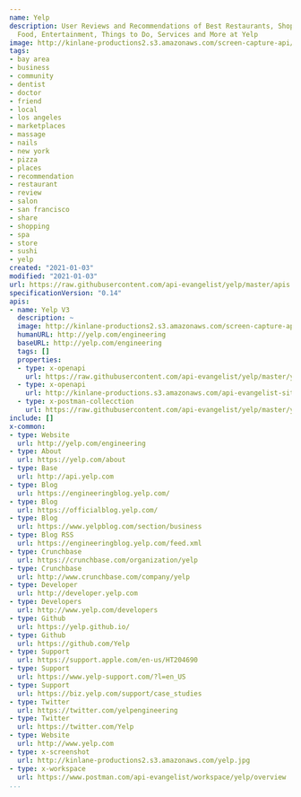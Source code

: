 ```yaml
---
name: Yelp
description: User Reviews and Recommendations of Best Restaurants, Shopping, Nightlife,
  Food, Entertainment, Things to Do, Services and More at Yelp
image: http://kinlane-productions2.s3.amazonaws.com/screen-capture-api/536-yelp.jpg
tags:
- bay area
- business
- community
- dentist
- doctor
- friend
- local
- los angeles
- marketplaces
- massage
- nails
- new york
- pizza
- places
- recommendation
- restaurant
- review
- salon
- san francisco
- share
- shopping
- spa
- store
- sushi
- yelp
created: "2021-01-03"
modified: "2021-01-03"
url: https://raw.githubusercontent.com/api-evangelist/yelp/master/apis.json
specificationVersion: "0.14"
apis:
- name: Yelp V3
  description: ~
  image: http://kinlane-productions2.s3.amazonaws.com/screen-capture-api/536-yelp.jpg
  humanURL: http://yelp.com/engineering
  baseURL: http://yelp.com/engineering
  tags: []
  properties:
  - type: x-openapi
    url: https://raw.githubusercontent.com/api-evangelist/yelp/master/yelp-v3-openapi.json
  - type: x-openapi
    url: http://kinlane-productions.s3.amazonaws.com/api-evangelist-site/company/openapis/yelp-v3.json
  - type: x-postman-collecction
    url: https://raw.githubusercontent.com/api-evangelist/yelp/master/yelp-v3-postman-collection.json
include: []
x-common:
- type: Website
  url: http://yelp.com/engineering
- type: About
  url: https://yelp.com/about
- type: Base
  url: http://api.yelp.com
- type: Blog
  url: https://engineeringblog.yelp.com/
- type: Blog
  url: https://officialblog.yelp.com/
- type: Blog
  url: https://www.yelpblog.com/section/business
- type: Blog RSS
  url: https://engineeringblog.yelp.com/feed.xml
- type: Crunchbase
  url: https://crunchbase.com/organization/yelp
- type: Crunchbase
  url: http://www.crunchbase.com/company/yelp
- type: Developer
  url: http://developer.yelp.com
- type: Developers
  url: http://www.yelp.com/developers
- type: Github
  url: https://yelp.github.io/
- type: Github
  url: https://github.com/Yelp
- type: Support
  url: https://support.apple.com/en-us/HT204690
- type: Support
  url: https://www.yelp-support.com/?l=en_US
- type: Support
  url: https://biz.yelp.com/support/case_studies
- type: Twitter
  url: https://twitter.com/yelpengineering
- type: Twitter
  url: https://twitter.com/Yelp
- type: Website
  url: http://www.yelp.com
- type: x-screenshot
  url: http://kinlane-productions2.s3.amazonaws.com/yelp.jpg
- type: x-workspace
  url: https://www.postman.com/api-evangelist/workspace/yelp/overview
...
```

